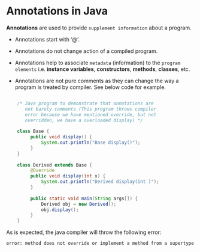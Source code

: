 # Annotations in Java

**Annotations** are used to provide `supplement information` about a program.

- Annotations start with ‘@’.

- Annotations do not change action of a compiled program.

- Annotations help to associate `metadata` (information) to the `program elements` 
i.e. **instance variables**, **constructors**, **methods**, **classes**, etc.

- Annotations are not pure comments as they can change the way a program is 
treated by compiler. See below code for example.

```java

    /* Java program to demonstrate that annotations are 
       not barely comments (This program throws compiler 
       error because we have mentioned override, but not 
       overridden, we have a overloaded display) */
    
    class Base { 
         public void display() { 
             System.out.println("Base display()"); 
         } 
    } 
    
    class Derived extends Base { 
         @Override
         public void display(int x) { 
             System.out.println("Derived display(int )"); 
         } 
      
         public static void main(String args[]) { 
             Derived obj = new Derived(); 
             obj.display(); 
         } 
    }
```

As is expected, the java compiler will throw the following error:
```
error: method does not override or implement a method from a supertype
```